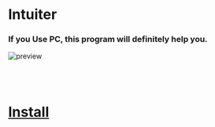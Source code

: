 # Intuiter

### If you **Use** PC, this program will definitely help you.

![preview](/screenshot/button.gif)


<br/>
<br/>

# [Install](./install)
